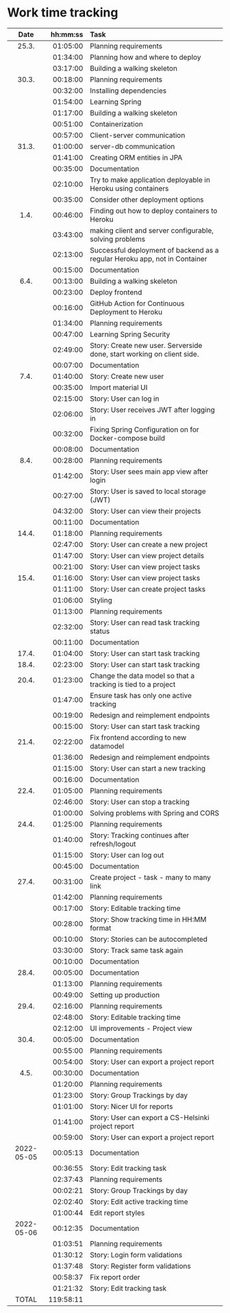 # Work time tracking

|    Date    |  hh:mm:ss | Task                                                                       |
| :--------: | --------: | :------------------------------------------------------------------------- |
|   25.3.    |  01:05:00 | Planning requirements                                                      |
|            |  01:34:00 | Planning how and where to deploy                                           |
|            |  03:17:00 | Building a walking skeleton                                                |
|   30.3.    |  00:18:00 | Planning requirements                                                      |
|            |  00:32:00 | Installing dependencies                                                    |
|            |  01:54:00 | Learning Spring                                                            |
|            |  01:17:00 | Building a walking skeleton                                                |
|            |  00:51:00 | Containerization                                                           |
|            |  00:57:00 | Client-server communication                                                |
|   31.3.    |  01:00:00 | server-db communication                                                    |
|            |  01:41:00 | Creating ORM entities in JPA                                               |
|            |  00:35:00 | Documentation                                                              |
|            |  02:10:00 | Try to make application deployable in Heroku using containers              |
|            |  00:35:00 | Consider other deployment options                                          |
|    1.4.    |  00:46:00 | Finding out how to deploy containers to Heroku                             |
|            |  03:43:00 | making client and server configurable, solving problems                    |
|            |  02:13:00 | Successful deployment of backend as a regular Heroku app, not in Container |
|            |  00:15:00 | Documentation                                                              |
|    6.4.    |  00:13:00 | Building a walking skeleton                                                |
|            |  00:23:00 | Deploy frontend                                                            |
|            |  00:16:00 | GitHub Action for Continuous Deployment to Heroku                          |
|            |  01:34:00 | Planning requirements                                                      |
|            |  00:47:00 | Learning Spring Security                                                   |
|            |  02:49:00 | Story: Create new user. Serverside done, start working on client side.     |
|            |  00:07:00 | Documentation                                                              |
|    7.4.    |  01:40:00 | Story: Create new user                                                     |
|            |  00:35:00 | Import material UI                                                         |
|            |  02:15:00 | Story: User can log in                                                     |
|            |  02:06:00 | Story: User receives JWT after logging in                                  |
|            |  00:32:00 | Fixing Spring Configuration on for Docker-compose build                    |
|            |  00:08:00 | Documentation                                                              |
|    8.4.    |  00:28:00 | Planning requirements                                                      |
|            |  01:42:00 | Story: User sees main app view after login                                 |
|            |  00:27:00 | Story: User is saved to local storage (JWT)                                |
|            |  04:32:00 | Story: User can view their projects                                        |
|            |  00:11:00 | Documentation                                                              |
|   14.4.    |  01:18:00 | Planning requirements                                                      |
|            |  02:47:00 | Story: User can create a new project                                       |
|            |  01:47:00 | Story: User can view project details                                       |
|            |  00:21:00 | Story: User can view project tasks                                         |
|   15.4.    |  01:16:00 | Story: User can view project tasks                                         |
|            |  01:11:00 | Story: User can create project tasks                                       |
|            |  01:06:00 | Styling                                                                    |
|            |  01:13:00 | Planning requirements                                                      |
|            |  02:32:00 | Story: User can read task tracking status                                  |
|            |  00:11:00 | Documentation                                                              |
|   17.4.    |  01:04:00 | Story: User can start task tracking                                        |
|   18.4.    |  02:23:00 | Story: User can start task tracking                                        |
|   20.4.    |  01:23:00 | Change the data model so that a tracking is tied to a project              |
|            |  01:47:00 | Ensure task has only one active tracking                                   |
|            |  00:19:00 | Redesign and reimplement endpoints                                         |
|            |  00:15:00 | Story: User can start task tracking                                        |
|   21.4.    |  02:22:00 | Fix frontend according to new datamodel                                    |
|            |  01:36:00 | Redesign and reimplement endpoints                                         |
|            |  01:15:00 | Story: User can start a new tracking                                       |
|            |  00:16:00 | Documentation                                                              |
|   22.4.    |  01:05:00 | Planning requirements                                                      |
|            |  02:46:00 | Story: User can stop a tracking                                            |
|            |  01:00:00 | Solving problems with Spring and CORS                                      |
|   24.4.    |  01:25:00 | Planning requirements                                                      |
|            |  01:40:00 | Story: Tracking continues after refresh/logout                             |
|            |  01:15:00 | Story: User can log out                                                    |
|            |  00:45:00 | Documentation                                                              |
|   27.4.    |  00:31:00 | Create project - task - many to many link                                  |
|            |  01:42:00 | Planning requirements                                                      |
|            |  00:17:00 | Story: Editable tracking time                                              |
|            |  00:28:00 | Story: Show tracking time in HH:MM format                                  |
|            |  00:10:00 | Story: Stories can be autocompleted                                        |
|            |  03:30:00 | Story: Track same task again                                               |
|            |  00:10:00 | Documentation                                                              |
|   28.4.    |  00:05:00 | Documentation                                                              |
|            |  01:13:00 | Planning requirements                                                      |
|            |  00:49:00 | Setting up production                                                      |
|   29.4.    |  02:16:00 | Planning requirements                                                      |
|            |  02:48:00 | Story: Editable tracking time                                              |
|            |  02:12:00 | UI improvements - Project view                                             |
|   30.4.    |  00:05:00 | Documentation                                                              |
|            |  00:55:00 | Planning requirements                                                      |
|            |  00:54:00 | Story: User can export a project report                                    |
|    4.5.    |  00:30:00 | Documentation                                                              |
|            |  01:20:00 | Planning requirements                                                      |
|            |  01:23:00 | Story: Group Trackings by day                                              |
|            |  01:01:00 | Story: Nicer UI for reports                                                |
|            |  01:41:00 | Story: User can export a CS-Helsinki project report                        |
|            |  00:59:00 | Story: User can export a project report                                    |
| 2022-05-05 |  00:05:13 | Documentation                                                              |
|            |  00:36:55 | Story: Edit tracking task                                                  |
|            |  02:37:43 | Planning requirements                                                      |
|            |  00:02:21 | Story: Group Trackings by day                                              |
|            |  02:02:40 | Story: Edit active tracking time                                           |
|            |  01:00:44 | Edit report styles                                                         |
| 2022-05-06 |  00:12:35 | Documentation                                                              |
|            |  01:03:51 | Planning requirements                                                      |
|            |  01:30:12 | Story: Login form validations                                              |
|            |  01:37:48 | Story: Register form validations                                           |
|            |  00:58:37 | Fix report order                                                           |
|            |  01:21:32 | Story: Edit tracking task                                                  |
|   TOTAL    | 119:58:11 |                                                                            |

